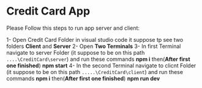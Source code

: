 # Credit Card App

Please Follow this steps to run app server and client:

1- Open  Credit Card Folder in visual studio code it suppose tp see two folders **Client** and **Server**
2- Open **Two Terminals** 
3- In first Terminal navigate to server Folder (it suppose to be on this path ```....\CreditCard\server```) and run these commands **npm i** then(**After first one finished**) **npm start**
4- In the second Terminal navigate to clicnt Folder (it suppose to be on this path ```.....\CreditCard\client```) and run these commands **npm i** then(**After first one finished**) **npm run dev**



